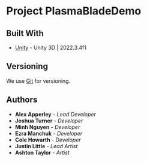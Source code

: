 # Project PlasmaBladeDemo

## Built With

* [Unity](https://unity.com) - Unity 3D | 2022.3.4f1

## Versioning

We use [Git](https://git-scm.com/) for versioning.

## Authors

* **Alex Apperley** - *Lead Developer*
* **Joshua Turner** - *Developer*
* **Minh Nguyen** - *Developer*
* **Ezra Manchuk** - *Developer*
* **Cole Howarth** - *Developer*
* **Justin Little** - *Lead Artist* 
* **Ashton Taylor** - *Artist* 